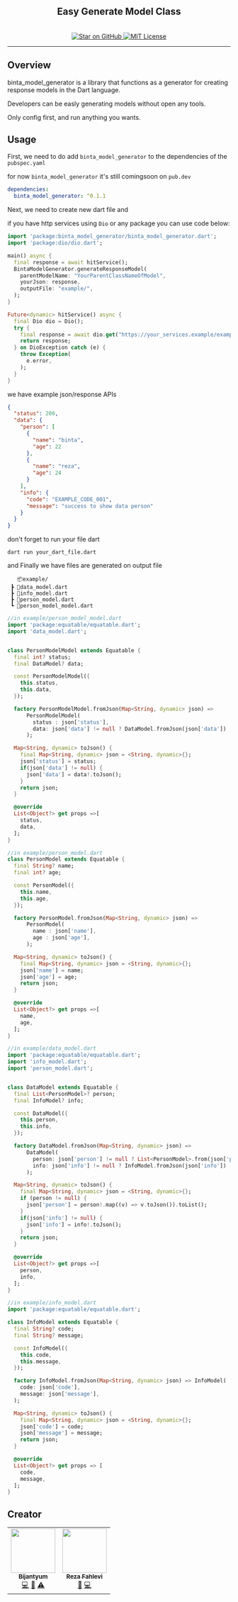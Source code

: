 <h2 align="center">
  Easy Generate Model Class
</h2>

<p align="center">
  <br/>
  <a href="https://github.com/Bintaaaa/binta_model_generator">
    <img src="https://img.shields.io/github/stars/Bintaaaa/binta_model_generator.svg?style=flat&logo=github&colorB=deeppink&label=stars" alt="Star on GitHub">
  </a>

  <a href="https://opensource.org/licenses/MIT">
    <img alt="MIT License" src="https://img.shields.io/badge/License-MIT-blue.svg">
  </a>
</p>

---


## Overview
binta_model_generator is a library that functions as a generator for creating response models in the Dart language.

Developers can be easly generating models  without open any tools.

Only config first, and run anything you wants.

## Usage

First, we need to do add `binta_model_generator` to the dependencies of the `pubspec.yaml`

for now `binta_model_generator` it's still comingsoon on `pub.dev`

```yaml
dependencies:
  binta_model_generator: ^0.1.1
```

Next, we need to create new dart file and


if you have http services using `Dio` or any package you can use code below:

```dart
import 'package:binta_model_generator/binta_model_generator.dart';
import 'package:dio/dio.dart';

main() async {
  final response = await hitService();
  BintaModelGenerator.generateResponseModel(
    parentModelName: "YourParentClassNameOfModel",
    yourJson: response,
    outputFile: "example/",
  );
}

Future<dynamic> hitService() async {
  final Dio dio = Dio();
  try {
    final response = await dio.get("https://your_services.example/example");
    return response;
  } on DioException catch (e) {
    throw Exception(
      e.error,
    );
  }
}
```

we have example json/response APIs
```json
{
  "status": 200,
  "data": {
    "person": [
      {
        "name": "binta",
        "age": 22
      },
      {
        "name": "reza",
        "age": 24
      }
    ],
    "info": {
      "code": "EXAMPLE_CODE_001",
      "message": "success to show data person"
    }
  }
}
```

don't forget to run your file dart

```shell
dart run your_dart_file.dart
```

and Finally we have files are generated on output file

```text
   📦example/
 ┣ 📜data_model.dart
 ┣ 📜info_model.dart
 ┣ 📜person_model.dart
 ┗ 📜person_model_model.dart
```

```dart
//in example/person_model_model.dart
import 'package:equatable/equatable.dart';
import 'data_model.dart';


class PersonModelModel extends Equatable {
  final int? status;
  final DataModel? data;

  const PersonModelModel({
    this.status,
    this.data,
  });

  factory PersonModelModel.fromJson(Map<String, dynamic> json) =>
      PersonModelModel(
        status : json['status'],
        data: json['data'] != null ? DataModel.fromJson(json['data']) : null,
      );

  Map<String, dynamic> toJson() {
    final Map<String, dynamic> json = <String, dynamic>{};
    json['status'] = status;
    if(json['data'] != null) {
      json['data'] = data!.toJson();
    }
    return json;
  }

  @override
  List<Object?> get props =>[
    status,
    data,
  ];
}
```

```dart
//in example/person_model.dart
class PersonModel extends Equatable {
  final String? name;
  final int? age;

  const PersonModel({
    this.name,
    this.age,
  });

  factory PersonModel.fromJson(Map<String, dynamic> json) =>
      PersonModel(
        name : json['name'],
        age : json['age'],
      );

  Map<String, dynamic> toJson() {
    final Map<String, dynamic> json = <String, dynamic>{};
    json['name'] = name;
    json['age'] = age;
    return json;
  }

  @override
  List<Object?> get props =>[
    name,
    age,
  ];
}
```


```dart
//in example/data_model.dart
import 'package:equatable/equatable.dart';
import 'info_model.dart';
import 'person_model.dart';


class DataModel extends Equatable {
  final List<PersonModel>? person;
  final InfoModel? info;

  const DataModel({
    this.person,
    this.info,
  });

  factory DataModel.fromJson(Map<String, dynamic> json) =>
      DataModel(
        person: json['person'] != null ? List<PersonModel>.from(json['person']?.map((x) => PersonModel.fromJson(x),),) : [],
        info: json['info'] != null ? InfoModel.fromJson(json['info']) : null,
      );

  Map<String, dynamic> toJson() {
    final Map<String, dynamic> json = <String, dynamic>{};
    if (person != null) {
      json['person'] = person!.map((v) => v.toJson()).toList();
    }
    if(json['info'] != null) {
      json['info'] = info!.toJson();
    }
    return json;
  }

  @override
  List<Object?> get props =>[
    person,
    info,
  ];
}
```

```dart
//in example/info_model.dart
import 'package:equatable/equatable.dart';

class InfoModel extends Equatable {
  final String? code;
  final String? message;

  const InfoModel({
    this.code,
    this.message,
  });

  factory InfoModel.fromJson(Map<String, dynamic> json) => InfoModel(
    code: json['code'],
    message: json['message'],
  );

  Map<String, dynamic> toJson() {
    final Map<String, dynamic> json = <String, dynamic>{};
    json['code'] = code;
    json['message'] = message;
    return json;
  }

  @override
  List<Object?> get props => [
    code,
    message,
  ];
}
```


## Creator

<!-- markdownlint-disable -->
<table>
  <tr>
    <td align="center"><a href="https://github.com/bintaaaa"><img src="https://avatars.githubusercontent.com/u/79687063?s=200&v=4" width="100px;" alt=""/><br /><sub><b>Bijantyum</b></sub></a><br /><a href="https://github.com/bintaaaa/binta_model_generator/commits?author=bintaaaa" title="Code">💻</a> <a href="https://github.com/bintaaaa/binta_model_generator/commits?author=bintaaaa" title="Documentation">📖</a> <a href="https://github.com/bintaaaa/gampah/commits?author=bintaaaa" title="Author">⚠️</a></td>
    <td align="center"><a href="https://github.com/rezarffahlevi"><img src="https://avatars.githubusercontent.com/u/28903520?s=200&v=4" width="100px;" alt=""/><br /><sub><b>Reza Fahlevi</b></sub></a><br /><a href="https://github.com/rezarffahlevi/binta_model_generator/commits?author=rezarffahlevi" title="Documentation">📖</a> <a href="https://github.com/rezarffahlevi/rezarffahlevi/commits?author=rezarffahlevi" title="Code">💻</a></td>
  </tr>
</table>
<!-- markdownlint-restore -->